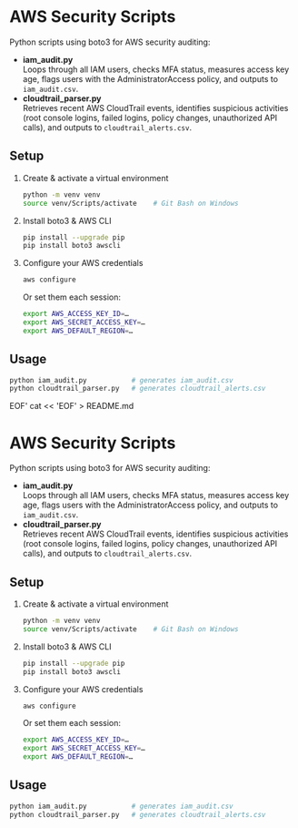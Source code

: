 # AWS Security Scripts

Python scripts using boto3 for AWS security auditing:

- **iam_audit.py**  
  Loops through all IAM users, checks MFA status, measures access key age, flags users with the AdministratorAccess policy, and outputs to `iam_audit.csv`.
- **cloudtrail_parser.py**  
  Retrieves recent AWS CloudTrail events, identifies suspicious activities (root console logins, failed logins, policy changes, unauthorized API calls), and outputs to `cloudtrail_alerts.csv`.

## Setup

1. Create & activate a virtual environment  
   ```bash
   python -m venv venv
   source venv/Scripts/activate    # Git Bash on Windows
   ```

2. Install boto3 & AWS CLI  
   ```bash
   pip install --upgrade pip
   pip install boto3 awscli
   ```

3. Configure your AWS credentials  
   ```bash
   aws configure
   ```  
   Or set them each session:  
   ```bash
   export AWS_ACCESS_KEY_ID=…
   export AWS_SECRET_ACCESS_KEY=…
   export AWS_DEFAULT_REGION=…
   ```

## Usage

```bash
python iam_audit.py           # generates iam_audit.csv
python cloudtrail_parser.py   # generates cloudtrail_alerts.csv
```
EOF'
cat << 'EOF' > README.md
# AWS Security Scripts

Python scripts using boto3 for AWS security auditing:

- **iam_audit.py**  
  Loops through all IAM users, checks MFA status, measures access key age, flags users with the AdministratorAccess policy, and outputs to `iam_audit.csv`.
- **cloudtrail_parser.py**  
  Retrieves recent AWS CloudTrail events, identifies suspicious activities (root console logins, failed logins, policy changes, unauthorized API calls), and outputs to `cloudtrail_alerts.csv`.

## Setup

1. Create & activate a virtual environment  
   ```bash
   python -m venv venv
   source venv/Scripts/activate    # Git Bash on Windows
   ```

2. Install boto3 & AWS CLI  
   ```bash
   pip install --upgrade pip
   pip install boto3 awscli
   ```

3. Configure your AWS credentials  
   ```bash
   aws configure
   ```  
   Or set them each session:  
   ```bash
   export AWS_ACCESS_KEY_ID=…
   export AWS_SECRET_ACCESS_KEY=…
   export AWS_DEFAULT_REGION=…
   ```

## Usage

```bash
python iam_audit.py           # generates iam_audit.csv
python cloudtrail_parser.py   # generates cloudtrail_alerts.csv
```
